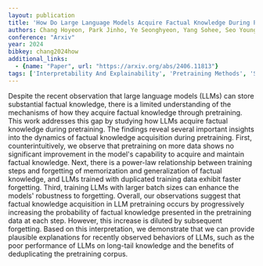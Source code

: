 ```yaml
---
layout: publication
title: 'How Do Large Language Models Acquire Factual Knowledge During Pretraining?'
authors: Chang Hoyeon, Park Jinho, Ye Seonghyeon, Yang Sohee, Seo Youngkyung, Chang Du-seong, Seo Minjoon
conference: "Arxiv"
year: 2024
bibkey: chang2024how
additional_links:
  - {name: "Paper", url: "https://arxiv.org/abs/2406.11813"}
tags: ['Interpretability And Explainability', 'Pretraining Methods', 'Security', 'Training Techniques']
---
```

Despite the recent observation that large language models (LLMs) can store
substantial factual knowledge, there is a limited understanding of the
mechanisms of how they acquire factual knowledge through pretraining. This work
addresses this gap by studying how LLMs acquire factual knowledge during
pretraining. The findings reveal several important insights into the dynamics
of factual knowledge acquisition during pretraining. First, counterintuitively,
we observe that pretraining on more data shows no significant improvement in
the model's capability to acquire and maintain factual knowledge. Next, there
is a power-law relationship between training steps and forgetting of
memorization and generalization of factual knowledge, and LLMs trained with
duplicated training data exhibit faster forgetting. Third, training LLMs with
larger batch sizes can enhance the models' robustness to forgetting. Overall,
our observations suggest that factual knowledge acquisition in LLM pretraining
occurs by progressively increasing the probability of factual knowledge
presented in the pretraining data at each step. However, this increase is
diluted by subsequent forgetting. Based on this interpretation, we demonstrate
that we can provide plausible explanations for recently observed behaviors of
LLMs, such as the poor performance of LLMs on long-tail knowledge and the
benefits of deduplicating the pretraining corpus.
